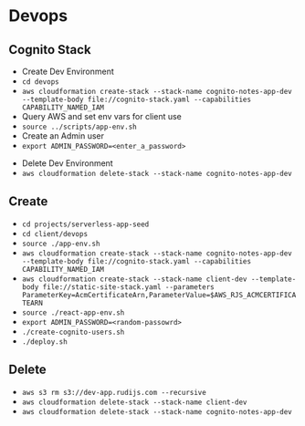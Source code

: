 # Devops

## Cognito Stack

- Create Dev Environment
- `cd devops`
- `aws cloudformation create-stack --stack-name cognito-notes-app-dev --template-body file://cognito-stack.yaml --capabilities CAPABILITY_NAMED_IAM`
- Query AWS and set env vars for client use
- `source ../scripts/app-env.sh`
- Create an Admin user
- `export ADMIN_PASSWORD=<enter_a_password>`

* Delete Dev Environment
* `aws cloudformation delete-stack --stack-name cognito-notes-app-dev`

## Create

- `cd projects/serverless-app-seed`
- `cd client/devops`
- `source ./app-env.sh`
- `aws cloudformation create-stack --stack-name cognito-notes-app-dev --template-body file://cognito-stack.yaml --capabilities CAPABILITY_NAMED_IAM`
- `aws cloudformation create-stack --stack-name client-dev --template-body file://static-site-stack.yaml --parameters ParameterKey=AcmCertificateArn,ParameterValue=$AWS_RJS_ACMCERTIFICATEARN`
- `source ./react-app-env.sh`
- `export ADMIN_PASSWORD=<random-passowrd>`
- `./create-cognito-users.sh`
- `./deploy.sh`

## Delete

- `aws s3 rm s3://dev-app.rudijs.com --recursive`
- `aws cloudformation delete-stack --stack-name client-dev`
- `aws cloudformation delete-stack --stack-name cognito-notes-app-dev`
